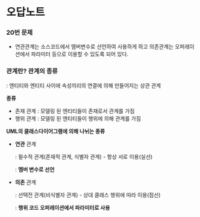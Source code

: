 # 오답노트

### 20번 문제

- 연관관계는 소스코드에서 멤버변수로 선언하여 사용하게 하고 의존관계는 오퍼레이션에서 파라미터 등으로 이용할 수 있도록 되어 있다.

### 관계란? 관계의 종류

: 엔티티와 엔티티 사이에 속성끼리의 연결에 의해 만들어지는 상관 관계

**종류**

- 존재 관계 : 모델링 된 엔티티들이 존재로서 관계를 가짐
- 행위 관계 : 모델링 된 엔티티들이 행위에 의해 관계를 가짐

**UML의 클래스다이어그램에 의해 나뉘는 종류**

- **연관** 관계
    
    : 필수적 관계(존재적 관계, 식별자 관계) - 항상 서로 이용(실선)
    
    : **멤버 변수로 선언**
    
- **의존** 관계
    
    : 선택전 관계(비식별자 관계) - 상대 클래스 행위에 따라 이용(점선)
    
    : **행위 코드 오퍼레이션에서 파라미터로 사용**